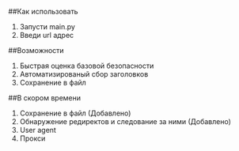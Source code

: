 ##Как использовать

1. Запусти main.py
2. Введи url адрес

##Возможности

1. Быстрая оценка базовой безопасности
2. Автоматизированый сбор заголовков
3. Сохранение в файл

##В скором времени

1. Сохранение в файл (Добавлено)
2. Обнаружение редиректов и следование за ними (Добавлено)
3. User agent
4. Прокси
